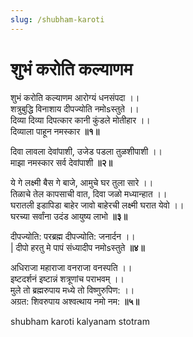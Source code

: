 ```yaml
---
slug: /shubham-karoti
---
```


# शुभं करोति कल्याणम

शुभं करोति कल्याणम आरोग्यं धनसंपदा ।।<br />
शत्रुबुद्धि विनाशाय दीपज्योति नमोsस्तुते ।।<br />
दिव्या दिव्या दिपत्कार कानी कुंडले मोतीहार ।।<br />
दिव्याला पाहून नमस्कार **॥१॥**

दिवा लावला देवांपाशी, उजेड पडला तुळशीपाशी ।।<br />
माझा नमस्कार सर्व देवांपाशी **॥२॥**

ये गे लक्ष्मी बैस गे बाजे, आमुचे घर तुला सारे ।।<br />
तिळाचे तेल कापसाची वात, दिवा जळो मध्यान्हात ।।<br />
घरातली इडापिडा बाहेर जावो बाहेरची लक्ष्मी घरात येवो ।।<br />
घरच्या सर्वांना उदंड आयुष्य लाभो **॥३॥**

दीपज्योति: परब्रह्म दीपज्योति: जनार्दन ।।<br />|
दीपो हरतु मे पापं संध्यादीप नमोsस्तुते **॥४॥**

अधिराजा महाराजा वनराजा वनस्पति ।।<br />
इष्टदर्शनं इष्टान्नं शत्रूणांच पराभवम्‌ ।।<br />
मुले तो ब्रह्मरुपाय मध्ये तो विष्णुरुपिण: ।।<br />
अग्रत: शिवरुपाय अश्वत्थाय नमो नम: **॥५॥**


<span class='index-text'> shubham karoti kalyanam stotram </span>